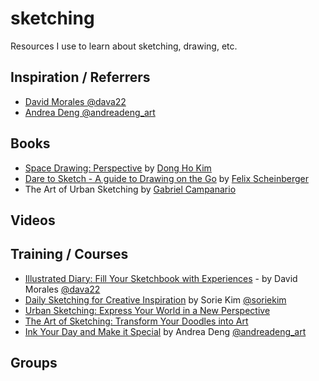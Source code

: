 # sketching
Resources I use to learn about sketching, drawing, etc.

## Inspiration / Referrers
 - [David Morales @dava22](https://www.instagram.com/dava22/)
 - [Andrea Deng @andreadeng_art](https://www.instagram.com/andreadeng_art)


## Books

- [Space Drawing: Perspective](https://superanius.com/products/dong-ho-kim) by [Dong Ho Kim](https://www.instagram.com/donghokim_art)
- [Dare to Sketch - A guide to Drawing on the Go](https://www.amazon.com/Dare-Sketch-Guide-Drawing-Go/dp/0399579559/ref=sr_1_1?crid=1NJBBP7T82VFK) by [Felix Scheinberger](https://www.instagram.com/felixscheinberger)
- The Art of Urban Sketching by [Gabriel Campanario](https://www.instagram.com/gabicampanario)

## Videos


## Training / Courses
- [Illustrated Diary: Fill Your Sketchbook with Experiences](https://www.domestika.org/en/courses/3197-illustrated-diary-fill-your-sketchbook-with-experiences) - by David Morales [@dava22](https://www.instagram.com/dava22/)
- [Daily Sketching for Creative Inspiration](https://www.domestika.org/en/courses/2227-daily-sketching-for-creative-inspiration) by Sorie Kim [@soriekim](https://www.instagram.com/soriekim)
- [Urban Sketching: Express Your World in a New Perspective](https://www.domestika.org/en/courses/1619-urban-sketching-express-your-world-in-a-new-perspective)
- [The Art of Sketching: Transform Your Doodles into Art](https://www.domestika.org/en/courses/1218-the-art-of-sketching-transform-your-doodles-into-art)
- [Ink Your Day and Make it Special](https://class101.co/products/603e15666dc0ca000e0c5ce5) by Andrea Deng [@andreadeng_art](https://www.instagram.com/andreadeng_art)


## Groups


